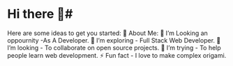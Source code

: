 # Hi there 👋#
Here are some ideas to get you started:
💫 About Me:
🔭 I’m Looking an oppournity -As A Developer.
🌱 I’m exploring - Full Stack Web Developer.
👯 I’m looking - To collaborate on open source projects.
🤔 I’m trying - To help people learn web development.
⚡ Fun fact - I love to make complex origami.
